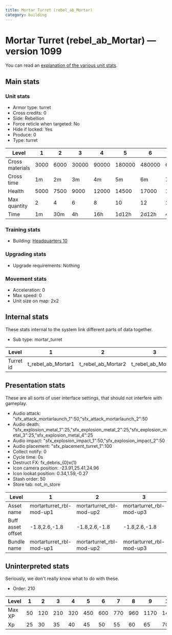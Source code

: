 ```yaml
---
title: Mortar Turret (rebel_ab_Mortar)
category: building
---
```


# Mortar Turret (rebel_ab_Mortar) — version 1099

You can read an [explanation  of the various unit stats](unitexplained.md).

## Main stats

### Unit stats

  * Armor type: turret
  * Cross credits: 0
  * Side: Rebellion
  * Force reticle when targeted: No
  * Hide if locked: Yes
  * Produce: 0
  * Type: turret

|Level          |1   |2   |3    |4    |5     |6     |7     |8     |9      |10     |
|---------------|----|----|-----|-----|------|------|------|------|-------|-------|
|Cross materials|3000|6000|30000|90000|180000|480000|600000|900000|2400000|3600000|
|Cross time     |1m  |2m  |3m   |4m   |5m    |6m    |7m    |8m    |9m     |10m    |
|Health         |5000|7500|9000 |12000|14500 |17000 |19500 |22000 |24500  |27000  |
|Max quantity   |2   |4   |6    |8    |10    |12    |14    |16    |18     |20     |
|Time           |1m  |30m |4h   |16h  |1d12h |2d12h |4d    |6d    |1w1d   |1w3d   |


### Training stats

  * Building: [Headquarters 10](smugglerHQ.html)

### Upgrading stats

  * Upgrade requirements: Nothing

### Movement stats

  * Acceleration: 0
  * Max speed: 0
  * Unit size on map: 2x2

## Internal stats

These stats internal to the system link different parts of data together.

  * Sub type: mortar_turret

|Level    |1                 |2                 |3                 |4                 |5                 |6                 |7                 |8                 |9                 |10                 |
|---------|------------------|------------------|------------------|------------------|------------------|------------------|------------------|------------------|------------------|-------------------|
|Turret id|t_rebel_ab_Mortar1|t_rebel_ab_Mortar2|t_rebel_ab_Mortar3|t_rebel_ab_Mortar4|t_rebel_ab_Mortar5|t_rebel_ab_Mortar6|t_rebel_ab_Mortar7|t_rebel_ab_Mortar8|t_rebel_ab_Mortar9|t_rebel_ab_Mortar10|


## Presentation stats

These are all sorts of user interface settings, that should not interfere with gameplay.

  * Audio attack: "sfx_attack_mortarlaunch_1":50,"sfx_attack_mortarlaunch_2":50
  * Audio death: "sfx_explosion_metal_1":25,"sfx_explosion_metal_2":25,"sfx_explosion_metal_3":25,"sfx_explosion_metal_4":25
  * Audio impact: "sfx_explosion_impact_1":50,"sfx_explosion_impact_2":50
  * Audio placement: "sfx_placement_turret_1":100
  * Collect notify: 0
  * Cycle time: 0s
  * Destruct FX: fx_debris_{0}x{1}
  * Icon camera position: -23.91,25.41,24.96
  * Icon lookat position: 0.34,1.59,-0.27
  * Stash order: 50
  * Store tab: not_in_store

|Level            |1                       |2                       |3                       |4                       |5                       |6                       |7                       |8-10                    |
|-----------------|------------------------|------------------------|------------------------|------------------------|------------------------|------------------------|------------------------|------------------------|
|Asset name       |mortarturret_rbl-mod-up1|mortarturret_rbl-mod-up2|mortarturret_rbl-mod-up3|mortarturret_rbl-mod-up4|mortarturret_rbl-mod-up5|mortarturret_rbl-mod-up6|mortarturret_rbl-mod-up7|mortarturret_rbl-mod-up8|
|Buff asset offset|-1.8,2.6,-1.8           |-1.8,2.6,-1.8           |-1.8,2.6,-1.8           |-2.0, 3.4, -2.2         |-2.0, 3.4, -2.2         |-2.0, 3.4, -2.2         |-2.0, 3.4, -2.2         |-1.4,2.2,-1.4           |
|Bundle name      |mortarturret_rbl-mod-up1|mortarturret_rbl-mod-up2|mortarturret_rbl-mod-up3|mortarturret_rbl-mod-up4|mortarturret_rbl-mod-up5|mortarturret_rbl-mod-up6|mortarturret_rbl-mod-up7|mortarturret_rbl-mod-up8|


## Uninterpreted stats

Seriously, we don't really know what to do with these.

  * Order: 210

|Level |1 |2  |3  |4  |5  |6  |7  |8  |9   |10  |
|------|--|---|---|---|---|---|---|---|----|----|
|Max XP|50|120|210|320|450|600|770|960|1170|1400|
|Xp    |25|30 |35 |40 |45 |50 |55 |60 |65  |70  |


